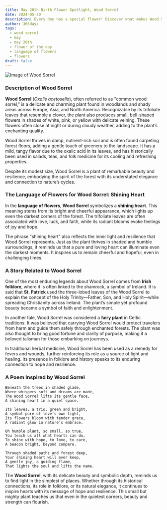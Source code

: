 ```yaml
---
title: May 20th Birth Flower Spotlight, Wood Sorrel
date: 2024-05-20
description: Every day has a special flower! Discover what makes Wood Sorrel unique as today’s birth flower and its symbolic meaning.
author: 365days
tags:
  - wood sorrel
  - may
  - may 20th
  - flower of the day
  - language of flowers
  - flowers
draft: false
---
```



![Image of Wood Sorrel](https://cdn.pixabay.com/photo/2015/08/25/09/31/oxalis-corniculata-906419_1280.jpg#center)


### Description of Wood Sorrel

**Wood Sorrel** (_Oxalis acetosella_), often referred to as "common wood sorrel," is a delicate and charming plant found in woodlands and shady areas across Europe, Asia, and North America. Recognizable by its trifoliate leaves that resemble a clover, the plant also produces small, bell-shaped flowers in shades of white, pink, or yellow with delicate veining. These flowers often close at night or during cloudy weather, adding to the plant’s enchanting quality.

Wood Sorrel thrives in damp, nutrient-rich soil and is often found carpeting forest floors, adding a gentle touch of greenery to the landscape. It has a mild, tangy flavor due to the oxalic acid in its leaves, and has historically been used in salads, teas, and folk medicine for its cooling and refreshing properties.

Despite its modest size, Wood Sorrel is a plant of remarkable beauty and resilience, embodying the spirit of the forest with its understated elegance and connection to nature’s cycles.

### The Language of Flowers for Wood Sorrel: Shining Heart

In the **language of flowers**, **Wood Sorrel** symbolizes a **shining heart**. This meaning stems from its bright and cheerful appearance, which lights up even the darkest corners of the forest. The trifoliate leaves are often associated with love, luck, and faith, while its radiant blooms evoke feelings of joy and hope.

The phrase "shining heart" also reflects the inner light and resilience that Wood Sorrel represents. Just as the plant thrives in shaded and humble surroundings, it reminds us that a pure and loving heart can illuminate even the darkest moments. It inspires us to remain cheerful and hopeful, even in challenging times.

### A Story Related to Wood Sorrel

One of the most enduring legends about Wood Sorrel comes from **Irish folklore**, where it is often linked to the shamrock, a symbol of Ireland. It is said that **St. Patrick** used the three-lobed leaves of the Wood Sorrel to explain the concept of the Holy Trinity—Father, Son, and Holy Spirit—while spreading Christianity across Ireland. The plant’s simple yet profound beauty became a symbol of faith and enlightenment.

In another tale, Wood Sorrel was considered a **fairy plant** in Celtic traditions. It was believed that carrying Wood Sorrel would protect travelers from harm and guide them safely through enchanted forests. The plant was also thought to bring good fortune and clarity of purpose, making it a beloved talisman for those embarking on journeys.

In traditional herbal medicine, Wood Sorrel has been used as a remedy for fevers and wounds, further reinforcing its role as a source of light and healing. Its presence in folklore and history speaks to its enduring connection to hope and resilience.

### A Poem Inspired by Wood Sorrel

```
Beneath the trees in shaded glade,  
Where whispers soft and dreams are made,  
The Wood Sorrel lifts its gentle face,  
A shining heart in a quiet space.  

Its leaves, a trio, green and bright,  
A symbol pure of love’s own light,  
Its flowers bloom with tender grace,  
A radiant glow in nature’s embrace.  

Oh humble plant, so small, so true,  
You teach us all what hearts can do,  
To shine with hope, to love, to care,  
A beacon bright, beyond compare.  

Through shaded paths and forest deep,  
Your shining heart will ever keep,  
A gentle joy, a guiding flame,  
That lights the soul and lifts the name.  
```

The **Wood Sorrel**, with its delicate beauty and symbolic depth, reminds us to find light in the simplest of places. Whether through its historical connections, its role in folklore, or its natural elegance, it continues to inspire hearts with its message of hope and resilience. This small but mighty plant teaches us that even in the quietest corners, beauty and strength can flourish.


